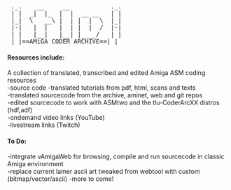 <pre>
 ._.    __     __           ._.
 | |  _|  |_  |  |  __ __   | |
 |_|  \   __\ |  | |  |  \  |_|
 |-|   |  |   |  | |  |  /  |-|
 | |   |__|   |__| |____/   | |
 |_|==AMiGA CODER ARCHIVE==|_|                                                                                                                         
</pre>
<h4>Resources include:</h4>
A collection of translated, transcribed and edited Amiga ASM coding resources</br>
-source code 
-translated tutorials from pdf, html, scans and texts </br>
-translated sourcecode from the archive, aminet, web and git repos </br>
-edited sourcecode to work with ASMtwo and the tlu-CoderArcXX distros (hdf,adf) </br>
-ondemand video links (YouTube) </br>
-livestream links (Twitch) </br>
<h4>To Do:</h4>
-integrate vAmigaWeb for browsing, compile and run sourcecode in classic Amiga environment </br>
-replace current lamer ascii art tweaked from webtool with custom (bitmap/vector/ascii)
-more to come! <br>
